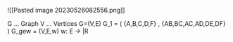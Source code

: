 ![[Pasted image 20230526082556.png]]

G ... Graph
V … Vertices
G=(V,E)
G_1 = ( {A,B,C,D,F} , {AB,BC,AC,AD,DE,DF} )
G_gew = (V,E,w) w: E -> |R


